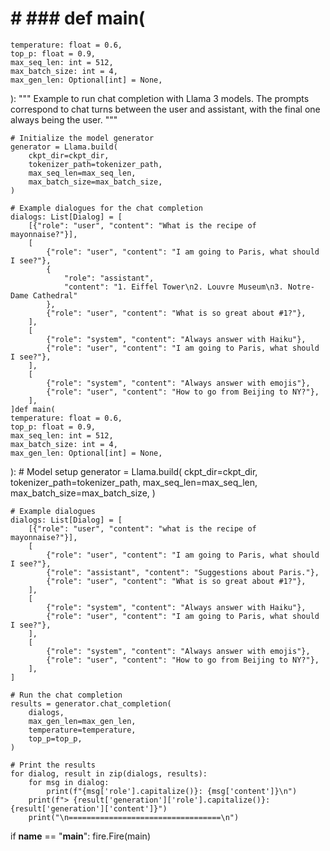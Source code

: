 # # ### def main(

    temperature: float = 0.6,
    top_p: float = 0.9,
    max_seq_len: int = 512,
    max_batch_size: int = 4,
    max_gen_len: Optional[int] = None,
):
    """
    Example to run chat completion with Llama 3 models.
    The prompts correspond to chat turns between the user and assistant, with the final one always being the user.
    """

    # Initialize the model generator
    generator = Llama.build(
        ckpt_dir=ckpt_dir,
        tokenizer_path=tokenizer_path,
        max_seq_len=max_seq_len,
        max_batch_size=max_batch_size,
    )

    # Example dialogues for the chat completion
    dialogs: List[Dialog] = [
        [{"role": "user", "content": "What is the recipe of mayonnaise?"}],
        [
            {"role": "user", "content": "I am going to Paris, what should I see?"},
            {
                "role": "assistant",
                "content": "1. Eiffel Tower\n2. Louvre Museum\n3. Notre-Dame Cathedral"
            },
            {"role": "user", "content": "What is so great about #1?"},
        ],
        [
            {"role": "system", "content": "Always answer with Haiku"},
            {"role": "user", "content": "I am going to Paris, what should I see?"},
        ],
        [
            {"role": "system", "content": "Always answer with emojis"},
            {"role": "user", "content": "How to go from Beijing to NY?"},
        ],
    ]def main(
    temperature: float = 0.6,
    top_p: float = 0.9,
    max_seq_len: int = 512,
    max_batch_size: int = 4,
    max_gen_len: Optional[int] = None,
):
    # Model setup
    generator = Llama.build(
        ckpt_dir=ckpt_dir,
        tokenizer_path=tokenizer_path,
        max_seq_len=max_seq_len,
        max_batch_size=max_batch_size,
    )

    # Example dialogues
    dialogs: List[Dialog] = [
        [{"role": "user", "content": "what is the recipe of mayonnaise?"}],
        [
            {"role": "user", "content": "I am going to Paris, what should I see?"},
            {"role": "assistant", "content": "Suggestions about Paris."},
            {"role": "user", "content": "What is so great about #1?"},
        ],
        [
            {"role": "system", "content": "Always answer with Haiku"},
            {"role": "user", "content": "I am going to Paris, what should I see?"},
        ],
        [
            {"role": "system", "content": "Always answer with emojis"},
            {"role": "user", "content": "How to go from Beijing to NY?"},
        ],
    ]

    # Run the chat completion
    results = generator.chat_completion(
        dialogs,
        max_gen_len=max_gen_len,
        temperature=temperature,
        top_p=top_p,
    )

    # Print the results
    for dialog, result in zip(dialogs, results):
        for msg in dialog:
            print(f"{msg['role'].capitalize()}: {msg['content']}\n")
        print(f"> {result['generation']['role'].capitalize()}: {result['generation']['content']}")
        print("\n==================================\n")

if __name__ == "__main__":
    fire.Fire(main)
